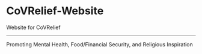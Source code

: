 # CoVRelief-Website
Website for CoVRelief
_______________________
Promoting Mental Health, Food/Financial Security, and Religious Inspiration
